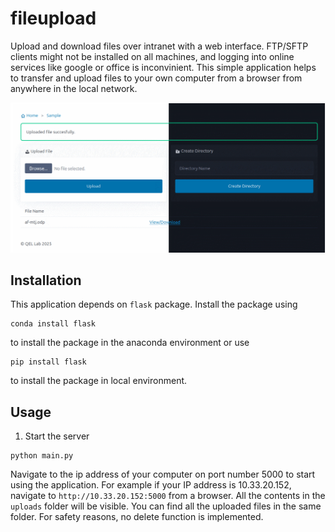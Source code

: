 # fileupload

Upload and download files over intranet with a web interface.
FTP/SFTP clients might not be installed on all machines, and logging into online services like google or office is inconvinient.
This simple application helps to transfer and upload files to your own computer from a browser from anywhere in the local network.


![screenshot](ss.gif)

## Installation

This application depends on `flask` package. 
Install the package using 

```
conda install flask
```

to install the package in the anaconda environment or use 

```
pip install flask
```

to install the package in local environment.

## Usage

1. Start the server

```
python main.py
```

Navigate to the ip address of your computer on port number 5000 to start using the application. 
For example if your IP address is 10.33.20.152, navigate to `http://10.33.20.152:5000` from a browser.
All the contents in the `uploads` folder will be visible. 
You can find all the uploaded files in the same folder.
For safety reasons, no delete function is implemented.
